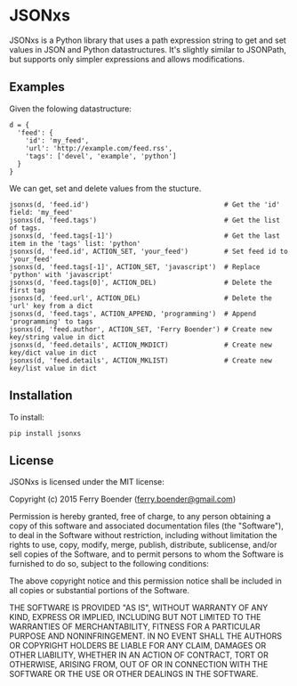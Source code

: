 JSONxs
======

JSONxs is a Python library that uses a path expression string to get and set
values in JSON and Python datastructures. It's slightly similar to JSONPath,
but supports only simpler expressions and allows modifications.

Examples
--------

Given the folowing datastructure:

    d = {
      'feed': {
        'id': 'my_feed',
        'url': 'http://example.com/feed.rss',
        'tags': ['devel', 'example', 'python']
      }
    }

We can get, set and delete values from the stucture.

    jsonxs(d, 'feed.id')                                  # Get the 'id' field: 'my_feed'
    jsonxs(d, 'feed.tags')                                # Get the list of tags.
    jsonxs(d, 'feed.tags[-1]')                            # Get the last item in the 'tags' list: 'python'
    jsonxs(d, 'feed.id', ACTION_SET, 'your_feed')         # Set feed id to 'your_feed'
    jsonxs(d, 'feed.tags[-1]', ACTION_SET, 'javascript')  # Replace 'python' with 'javascript'
    jsonxs(d, 'feed.tags[0]', ACTION_DEL)                 # Delete the first tag
    jsonxs(d, 'feed.url', ACTION_DEL)                     # Delete the 'url' key from a dict
    jsonxs(d, 'feed.tags', ACTION_APPEND, 'programming')  # Append 'programming' to tags
    jsonxs(d, 'feed.author', ACTION_SET, 'Ferry Boender') # Create new key/string value in dict 
    jsonxs(d, 'feed.details', ACTION_MKDICT)              # Create new key/dict value in dict
    jsonxs(d, 'feed.details', ACTION_MKLIST)              # Create new key/list value in dict

Installation
------------

To install:

    pip install jsonxs

License
-------

JSONxs is licensed under the MIT license:

Copyright (c) 2015 Ferry Boender (ferry.boender@gmail.com)

Permission is hereby granted, free of charge, to any person obtaining
a copy of this software and associated documentation files (the
"Software"), to deal in the Software without restriction, including
without limitation the rights to use, copy, modify, merge, publish,
distribute, sublicense, and/or sell copies of the Software, and to
permit persons to whom the Software is furnished to do so, subject to
the following conditions:

The above copyright notice and this permission notice shall be
included in all copies or substantial portions of the Software.

THE SOFTWARE IS PROVIDED "AS IS", WITHOUT WARRANTY OF ANY KIND,
EXPRESS OR IMPLIED, INCLUDING BUT NOT LIMITED TO THE WARRANTIES OF
MERCHANTABILITY, FITNESS FOR A PARTICULAR PURPOSE AND
NONINFRINGEMENT. IN NO EVENT SHALL THE AUTHORS OR COPYRIGHT HOLDERS BE
LIABLE FOR ANY CLAIM, DAMAGES OR OTHER LIABILITY, WHETHER IN AN ACTION
OF CONTRACT, TORT OR OTHERWISE, ARISING FROM, OUT OF OR IN CONNECTION
WITH THE SOFTWARE OR THE USE OR OTHER DEALINGS IN THE SOFTWARE.
